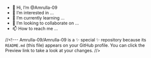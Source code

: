 - 👋 Hi, I’m @Amrulla-09
- 👀 I’m interested in ...
- 🌱 I’m currently learning ...
- 💞️ I’m looking to collaborate on ...
- 📫 How to reach me ...

//<!---
Amrulla-09/Amrulla-09 is a ✨ special ✨ repository because its `README.md` (this file) appears on your GitHub profile.
You can click the Preview link to take a look at your changes.
//>
